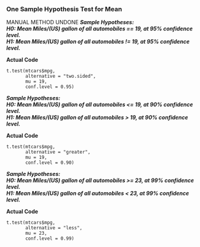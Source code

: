 ### One Sample Hypothesis Test for Mean
MANUAL METHOD UNDONE
**_Sample Hypotheses:</br>
H0: Mean Miles/(US) gallon of all automobiles == 19, at 95% confidence level.</br>
H1: Mean Miles/(US) gallon of all automobiles != 19, at 95% confidence level._**</br>

**Actual Code**
```
t.test(mtcars$mpg,
       alternative = "two.sided",
       mu = 19,
       conf.level = 0.95)
```
**_Sample Hypotheses:</br>
H0: Mean Miles/(US) gallon of all automobiles <= 19, at 90% confidence level.</br>
H1: Mean Miles/(US) gallon of all automobiles > 19, at 90% confidence level._**</br>

**Actual Code**
```
t.test(mtcars$mpg,
       alternative = "greater",
       mu = 19,
       conf.level = 0.90)
```
**_Sample Hypotheses:</br>
H0: Mean Miles/(US) gallon of all automobiles >= 23, at 99% confidence level.</br>
H1: Mean Miles/(US) gallon of all automobiles < 23, at 99% confidence level._**</br>

**Actual Code**
```
t.test(mtcars$mpg,
       alternative = "less",
       mu = 23,
       conf.level = 0.99)
```

